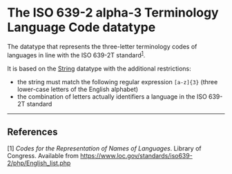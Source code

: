 # The ISO 639-2 alpha-3 Terminology Language Code datatype

The datatype that represents the three-letter terminology codes of languages in line with the ISO 639-2T standard<sup>[1](#fn1)</sup>.

It is based on the [String](../datatypes/String.md) datatype with the additional restrictions:
- the string must match the following regular expression `[a-z]{3}` (three lower-case letters of the English alphabet)
- the combination of letters actually identifiers a language in the ISO 639-2T standard

---
## References
<a name="fn1">\[1\]</a> *Codes for the Representation of Names of Languages*. Library of Congress. Available from https://www.loc.gov/standards/iso639-2/php/English_list.php
